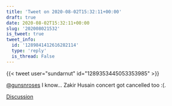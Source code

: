 ```yaml
---
title: 'Tweet on 2020-08-02T15:32:11+00:00'
draft: true
date: 2020-08-02T15:32:11+00:00
slug: '202008021532'
is_tweet: true
tweet_info:
  id: '1289841412616282114'
  type: 'reply'
  is_thread: False
---
```




{{< tweet user="sundarnut" id="1289353445053353985" >}}

[@gunsnroses](https://x.com/gunsnroses) I know... Zakir Husain concert got cancelled too :(.

[Discussion](https://x.com/sytelus/status/1289841412616282114)

